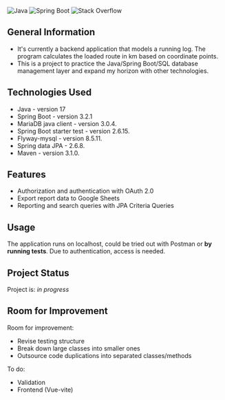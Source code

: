 ![Java](https://img.shields.io/badge/java-%23ED8B00.svg?style=for-the-badge&logo=openjdk&logoColor=white)
![Spring Boot](https://img.shields.io/badge/Spring_Boot-F2F4F9?style=for-the-badge&logo=spring-boot)
![Stack Overflow](https://img.shields.io/badge/-Stackoverflow-FE7A16?style=for-the-badge&logo=stack-overflow&logoColor=white)


## General Information
- It's currently a backend application that models a running log. The program calculates the loaded route in km based on coordinate points.
- This is a project to practice the Java/Spring Boot/SQL database management layer and expand my horizon with other technologies.

## Technologies Used
- Java - version 17
- Spring Boot - version 3.2.1
- MariaDB java client - version 3.0.4.
- Spring Boot starter test - version 2.6.15.
- Flyway-mysql - version 8.5.11.
- Spring data JPA - 2.6.8.
- Maven - version 3.1.0.

## Features
- Authorization and authentication with OAuth 2.0
- Export report data to Google Sheets
- Reporting and search queries with JPA Criteria Queries

## Usage
The application runs on localhost, could be tried out with Postman or **by running tests**.
Due to authentication, access is needed.

## Project Status
Project is: _in progress_

## Room for Improvement

Room for improvement:
- Revise testing structure
- Break down large classes into smaller ones
- Outsource code duplications into separated classes/methods

To do:
- Validation
- Frontend (Vue-vite)
